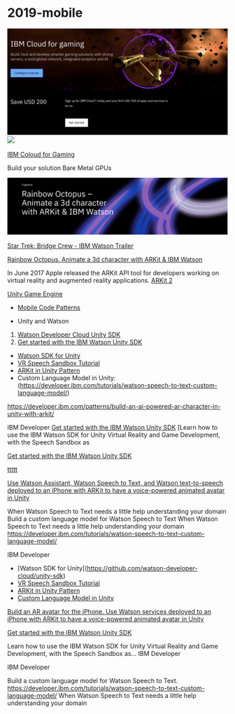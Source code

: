 # 2019-mobile

<img src="IBMGame.png">

<img src="BareMetalServers.png">

[IBM Coloud for Gaming](https://www.ibm.com/cloud/gaming)

Build your solution
Bare Metal
GPUs


<img src="ARKit.png">

[Star Trek: Bridge Crew - IBM Watson Trailer](https://youtu.be/6hDkkELJTZU)

[Rainbow Octopus. Animate a 3d character with ARKit & IBM Watson](https://www.ibm.com/blogs/emerging-technology/rainbow-octopus/) 

In June 2017 Apple released the ARKit API tool for developers working on virtual reality and augmented reality applications.
[ARKit 2](https://developer.apple.com/arkit/)


[Unity Game Engine](https://unity.com)

* [Mobile Code Patterns](https://developer.ibm.com/patterns/category/mobile/)

* Unity and Watson

1. [Watson Developer Cloud Unity SDK](https://github.com/watson-developer-cloud/unity-sdk)
2. [Get started with the IBM Watson Unity SDK](https://developer.ibm.com/tutorials/use-ibm-watson-sdk-with-unity/)

* [Watson SDK for Unity](https://github.com/watson-developer-cloud/unity-sdk)
* [VR Speech Sandbox Tutorial](https://developer.ibm.com/tutorials/use-ibm-watson-sdk-with-unity/)
* [ARKit in Unity Pattern](https://developer.ibm.com/patterns/build-an-ai-powered-ar-character-in-unity-with-arkit/)
* Custom Language Model in Unity: (https://developer.ibm.com/tutorials/watson-speech-to-text-custom-language-model/)

https://developer.ibm.com/patterns/build-an-ai-powered-ar-character-in-unity-with-arkit/

IBM Developer
[Get started with the IBM Watson Unity SDK](https://developer.ibm.com/tutorials/use-ibm-watson-sdk-with-unity/)
[Learn how to use the IBM Watson SDK for Unity Virtual Reality and Game Development, with the Speech Sandbox as

[Get started with the IBM Watson Unity SDK](https://developer.ibm.com/tutorials/use-ibm-watson-sdk-with-unity/)

[ttttt](https://developer.ibm.com/patterns/build-an-ai-powered-ar-character-in-unity-with-arkit/)

[Use Watson Assistant, Watson Speech to Text, and Watson text-to-speech deployed to an iPhone with ARKit to have a voice-powered animated avatar in Unity](https://developer.ibm.com/tutorials/watson-speech-to-text-custom-language-model/)


When Watson Speech to Text needs a little help understanding your domain
Build a custom language model for Watson Speech to Text
When Watson Speech to Text needs a little help understanding your domain
https://developer.ibm.com/tutorials/watson-speech-to-text-custom-language-model/

IBM Developer

* [Watson SDK for Unity[(https://github.com/watson-developer-cloud/unity-sdk)
* [VR Speech Sandbox Tutorial](https://developer.ibm.com/tutorials/use-ibm-watson-sdk-with-unity/)
* [ARKit in Unity Pattern](https://developer.ibm.com/patterns/build-an-ai-powered-ar-character-in-unity-with-arkit/)
* [Custom Language Model in Unity](https://developer.ibm.com/tutorials/watson-speech-to-text-custom-language-model/)

[Build an AR avatar for the iPhone. Use Watson services deployed to an iPhone with ARKit to have a voice-powered animated avatar in Unity](https://developer.ibm.com/patterns/build-an-ai-powered-ar-character-in-unity-with-arkit/)

[Get started with the IBM Watson Unity SDK](https://developer.ibm.com/tutorials/use-ibm-watson-sdk-with-unity)

Learn how to use the IBM Watson SDK for Unity Virtual Reality and Game Development, with the Speech Sandbox as…
IBM Developer


IBM Developer

Build a custom language model for Watson Speech to Text. https://developer.ibm.com/tutorials/watson-speech-to-text-custom-language-model/  When Watson Speech to Text needs a little help understanding your domain


